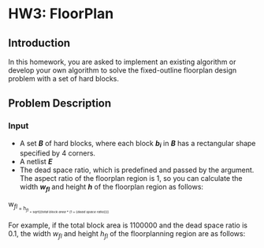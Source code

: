 # HW3: FloorPlan
## Introduction
In this homework, you are asked to implement an existing algorithm or develop your own algorithm to solve the fixed-outline floorplan design problem with a set of hard blocks.

## Problem Description
### Input
- A set **_B_** of hard blocks, where each block **_b<sub>i<sub>_** in **_B_** has a rectangular shape specified by 4 corners.
- A netlist **_E_**
- The dead space ratio, which is predefined and passed by the argument. The aspect ratio of the floorplan region is 1, so you can calculate the width  **_w<sub>fl<sub>_** and height  **_h_** of the floorplan region as follows:
 
w<sub>_fl_<sub> = h<sub>_fl_<sub> = sqrt((_total block area_ * (1 + (_dead space ratio_))))

For example, if the total block area is 1100000 and the dead space ratio is 0.1, the width _w<sub>fl<sub>_ and height _h<sub>fl<sub>_ of the floorplanning region are as follows:

